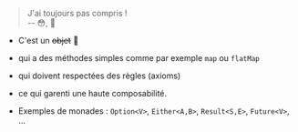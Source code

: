 > J'ai toujours pas compris !<br>-- 😳, 🤯

* C'est un ~~objet~~ 🌯 
* qui a des méthodes simples comme par exemple `map` ou `flatMap`
* qui doivent respectées des règles (axioms)
* ce qui garenti une haute composabilité.

* Exemples de monades : `Option<V>`, `Either<A,B>`, `Result<S,E>`, `Future<V>`, ...